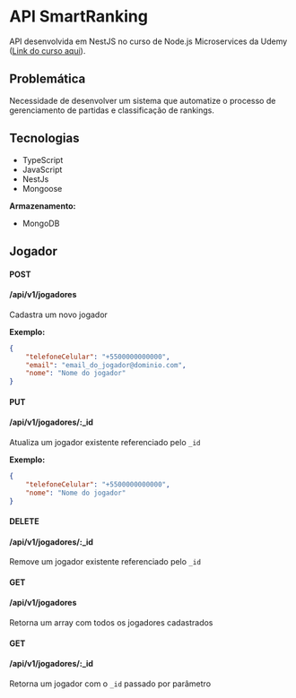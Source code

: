 
# API SmartRanking
API desenvolvida em NestJS no curso de Node.js Microservices da Udemy ([Link do curso aqui](https://www.udemy.com/course/construindo-um-backend-escalavel-com-nestjs-aws-e-pivotalws/)).

## Problemática
Necessidade de desenvolver um sistema que automatize o processo de gerenciamento de partidas e classificação de rankings.

## Tecnologias
- TypeScript
- JavaScript
- NestJs
- Mongoose

**Armazenamento:**
- MongoDB

## Jogador

#### POST
#### /api/v1/jogadores
Cadastra um novo jogador

**Exemplo:**
```JSON
{
	"telefoneCelular": "+5500000000000",
	"email": "email_do_jogador@dominio.com",
	"nome": "Nome do jogador"
}
```

#### PUT
#### /api/v1/jogadores/:_id
Atualiza um jogador existente referenciado pelo `_id`

**Exemplo:**
```JSON
{
	"telefoneCelular": "+5500000000000",
	"nome": "Nome do jogador"
}
```
#### DELETE
#### /api/v1/jogadores/:_id
Remove um jogador existente referenciado pelo `_id`

#### GET 
#### /api/v1/jogadores
Retorna um array com todos os jogadores cadastrados

#### GET 
#### /api/v1/jogadores/:_id
Retorna um jogador com o `_id` passado por parâmetro  
